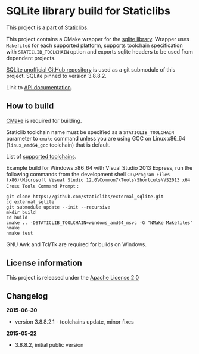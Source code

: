 SQLite library build for Staticlibs
===================================

This project is a part of [Staticlibs](http://staticlibs.net/).

This project contains a CMake wrapper for the [sqlite library](https://www.sqlite.org/). 
Wrapper uses `Makefile`s for each supported platform, supports toolchain specification
with `STATICLIB_TOOLCHAIN` option and exports sqlite headers to be used from dependent projects.

[SQLite unofficial GitHub repository](https://github.com/mackyle/sqlite) is used as a git submodule of this project.
SQLite pinned to version 3.8.8.2.

Link to [API documentation](https://www.sqlite.org/c3ref/intro.html).

How to build
------------

[CMake](http://cmake.org/) is required for building.

Staticlib toolchain name must be specified as a `STATICLIB_TOOLCHAIN` parameter to `cmake` command
unless you are using GCC on Linux x86_64 (`linux_amd64_gcc` toolchain) that is default.

List of [supported toolchains](https://github.com/staticlibs/cmake/tree/master/toolchains).

Example build for Windows x86_64 with Visual Studio 2013 Express, run the following commands 
from the development shell `C:\Program Files (x86)\Microsoft Visual Studio 12.0\Common7\Tools\Shortcuts\VS2013 x64 Cross Tools Command Prompt` :

    git clone https://github.com/staticlibs/external_sqlite.git
    cd external_sqlite
    git submodule update --init --recursive
    mkdir build
    cd build
    cmake .. -DSTATICLIB_TOOLCHAIN=windows_amd64_msvc -G "NMake Makefiles"
    nmake
    nmake test

GNU Awk and Tcl/Tk are required for builds on Windows.

License information
-------------------

This project is released under the [Apache License 2.0](http://www.apache.org/licenses/LICENSE-2.0)

Changelog
---------

**2015-06-30**

 * version 3.8.8.2.1 - toolchains update, minor fixes

**2015-05-22**

 * 3.8.8.2, initial public version
